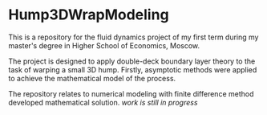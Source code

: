 # Hump3DWrapModeling

This is a repository for the fluid dynamics project of my first term during my master's degree in Higher School of Economics, Moscow.

The project is designed to apply double-deck boundary layer theory to the task of warping a small 3D hump. Firstly, asymptotic methods were applied to achieve the mathematical model of the process.

The repository relates to numerical modeling with finite difference method developed mathematical solution.
*work is still in progress*

